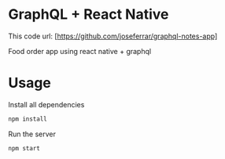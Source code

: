 # GraphQL + React Native
This code url: [https://github.com/joseferrar/graphql-notes-app]

Food order app using react native + graphql

# Usage

Install all dependencies
```sh
npm install
```

Run the server
```sh
npm start
```